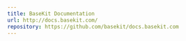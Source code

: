```yaml
---
title: BaseKit Documentation
url: http://docs.basekit.com/
repository: https://github.com/basekit/docs.basekit.com
---
```

